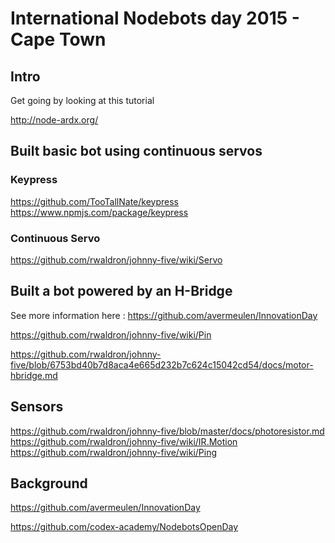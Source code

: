 # International Nodebots day 2015 - Cape Town

## Intro

Get going by looking at this tutorial

http://node-ardx.org/

## Built basic bot using continuous servos

### Keypress

https://github.com/TooTallNate/keypress
https://www.npmjs.com/package/keypress

### Continuous Servo

https://github.com/rwaldron/johnny-five/wiki/Servo

## Built a bot powered by an H-Bridge

See more information here : https://github.com/avermeulen/InnovationDay

https://github.com/rwaldron/johnny-five/wiki/Pin

https://github.com/rwaldron/johnny-five/blob/6753bd40b7d8aca4e665d232b7c624c15042cd54/docs/motor-hbridge.md

## Sensors

https://github.com/rwaldron/johnny-five/blob/master/docs/photoresistor.md
https://github.com/rwaldron/johnny-five/wiki/IR.Motion
https://github.com/rwaldron/johnny-five/wiki/Ping

## Background

https://github.com/avermeulen/InnovationDay

https://github.com/codex-academy/NodebotsOpenDay


